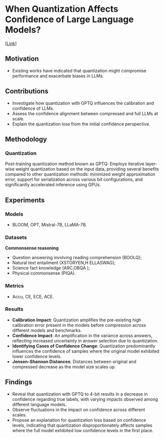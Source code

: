 # When Quantization Affects Confidence of Large Language Models?

[[Link](https://arxiv.org/abs/2405.00632)]

## Motivation

- Existing works have indicated that quantization might compromise performance and exacerbate biases in LLMs.

## Contributions

- Investigate how quantization with GPTQ influences the calibration and confidence of LLMs.
- Assess the confidence alignment between compressed and full LLMs at scale.
- Explain the quantization loss from the initial confidence perspective.

## Methodology

### Quantization

Post-training quantization method known as GPTQ: Employs iterative layer-wise weight quantization based on the input data, providing several benefits compared to other quantization methods: minimized weight approximation error, support for serialization across various bit configurations, and significantly accelerated inference using GPUs.

## Experiments

### Models

- BLOOM, OPT, Mistral-7B, LLaMA-7B.

### Datasets

**Commonsense reasoning**

- Question answering involving reading comprehension (BOOLQ);
- Natural text entailment (XSTORYEN,H ELLASWAG);
- Science fact knowledge (ARC,OBQA );
- Physical commonsense (PIQA).

### Metrics

- Accu, CE, ECE, ACE.

### Results

- **Calibration Impact**: Quantization amplifies the pre-existing high calibration error present in the models before compression across different models and benchmarks.
- **Confidence Impact**: An amplification in the variance across answers, reflecting increased uncertainty in answer selection due to quantization.
- **Identifying Cases of Confidence Change**: Quantization predominantly influences the confidence of samples where the original model exhibited lower confidence levels.
- **Jensen-Shannon Distances**: Distances between original and compressed decrease as the model size scales up.

## Findings

- Reveal that quantization with GPTQ to 4-bit results in a decrease in confidence regarding true labels, with varying impacts observed among different language models.
- Observe fluctuations in the impact on confidence across different scales.
- Propose an explanation for quantization loss based on confidence levels, indicating that quantization disproportionately affects samples where the full model exhibited low confidence levels in the first place.